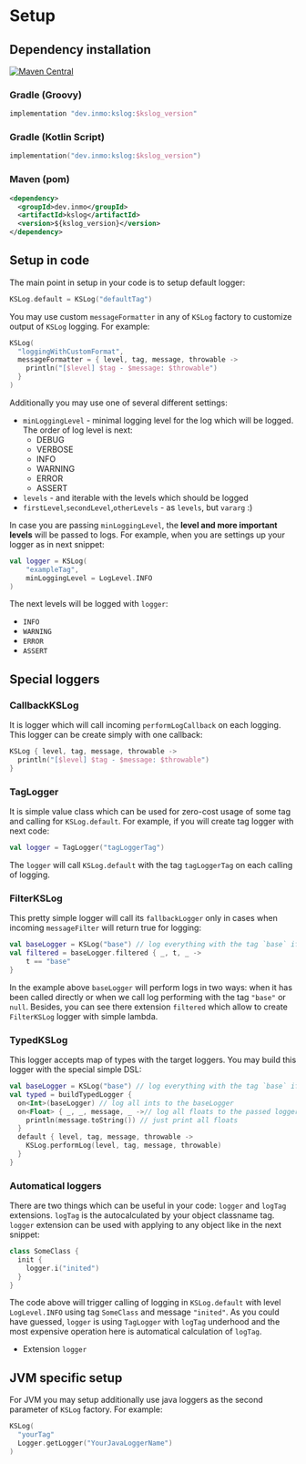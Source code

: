 # Setup

## Dependency installation

[![Maven Central](https://maven-badges.herokuapp.com/maven-central/dev.inmo/kslog/badge.svg)](https://maven-badges.herokuapp.com/maven-central/dev.inmo/kslog)

### Gradle (Groovy)

```groovy
implementation "dev.inmo:kslog:$kslog_version"
```

### Gradle (Kotlin Script)

```kotlin
implementation("dev.inmo:kslog:$kslog_version")
```

### Maven (pom)

```xml
<dependency>
  <groupId>dev.inmo</groupId>
  <artifactId>kslog</artifactId>
  <version>${kslog_version}</version>
</dependency>
```

## Setup in code

The main point in setup in your code is to setup default logger:

```kotlin
KSLog.default = KSLog("defaultTag")
```

You may use custom `messageFormatter` in any of `KSLog` factory to customize output of `KSLog` logging. For example:

```kotlin
KSLog(
  "loggingWithCustomFormat",
  messageFormatter = { level, tag, message, throwable ->
    println("[$level] $tag - $message: $throwable")
  }
)
```

Additionally you may use one of several different settings:

* `minLoggingLevel` - minimal logging level for the log which will be logged. The order of log level is next:
  * DEBUG
  * VERBOSE
  * INFO
  * WARNING
  * ERROR
  * ASSERT
* `levels` - and iterable with the levels which should be logged
* `firstLevel`,`secondLevel`,`otherLevels` - as `levels`, but `vararg` :)

In case you are passing `minLoggingLevel`, the **level and more important levels** will be passed to logs. For example, when you are settings up your logger as in next snippet:

```kotlin
val logger = KSLog(
    "exampleTag",
    minLoggingLevel = LogLevel.INFO
)
```

The next levels will be logged with `logger`:

* `INFO`
* `WARNING`
* `ERROR`
* `ASSERT`

## Special loggers

### CallbackKSLog

It is logger which will call incoming `performLogCallback` on each logging. This logger can be create simply with one callback:

```kotlin
KSLog { level, tag, message, throwable ->
  println("[$level] $tag - $message: $throwable")
}
```

### TagLogger

It is simple value class which can be used for zero-cost usage of some tag and calling for `KSLog.default`. For example, if you will create tag logger with next code:

```kotlin
val logger = TagLogger("tagLoggerTag")
```

The `logger` will call `KSLog.default` with the tag `tagLoggerTag` on each calling of logging.

### FilterKSLog

This pretty simple logger will call its `fallbackLogger` only in cases when incoming `messageFilter` will return true for logging:

```kotlin
val baseLogger = KSLog("base") // log everything with the tag `base` if not set other
val filtered = baseLogger.filtered { _, t, _ ->
    t == "base"
}
```

In the example above `baseLogger` will perform logs in two ways: when it has been called directly or when we call log performing with the tag `"base"` or `null`. Besides, you can see there extension `filtered` which allow to create `FilterKSLog` logger with simple lambda.

### TypedKSLog

This logger accepts map of types with the target loggers. You may build this logger with the special simple DSL:

```kotlin
val baseLogger = KSLog("base") // log everything with the tag `base` if not set other
val typed = buildTypedLogger {
  on<Int>(baseLogger) // log all ints to the baseLogger
  on<Float> { _, _, message, _ ->// log all floats to the passed logger
  	println(message.toString()) // just print all floats
  }
  default { level, tag, message, throwable ->
    KSLog.performLog(level, tag, message, throwable)
  }
}
```

### Automatical loggers

There are two things which can be useful in your code: `logger` and `logTag` extensions. `logTag` is the autocalculated by your object classname tag. `logger` extension can be used with applying to any object like in the next snippet:

```kotlin
class SomeClass {
  init {
    logger.i("inited")
  }
}
```

The code above will trigger calling of logging in `KSLog.default` with level `LogLevel.INFO` using tag `SomeClass` and message `"inited"`. As you could have guessed, `logger` is using `TagLogger` with `logTag` underhood and the most expensive operation here is automatical calculation of `logTag`.

* Extension `logger`

## JVM specific setup

For JVM you may setup additionally use java loggers as the second parameter of `KSLog` factory. For example:

```kotlin
KSLog(
  "yourTag"
  Logger.getLogger("YourJavaLoggerName")
)
```